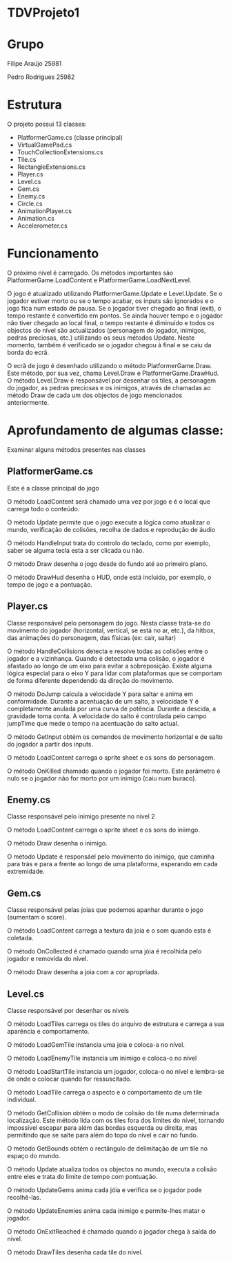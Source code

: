 # TDVProjeto1

# Grupo
Filipe Araújo 25981

Pedro Rodrigues 25982

# Estrutura
O projeto possui 13 classes:

* PlatformerGame.cs (classe principal)
* VirtualGamePad.cs
* TouchCollectionExtensions.cs
* Tile.cs
* RectangleExtensions.cs
* Player.cs
* Level.cs
* Gem.cs
* Enemy.cs
* Circle.cs
* AnimationPlayer.cs
* Animation.cs
* Accelerometer.cs

# Funcionamento

O próximo nível é carregado. Os métodos importantes são PlatformerGame.LoadContent e PlatformerGame.LoadNextLevel.

O jogo é atualizado utilizando PlatformerGame.Update e Level.Update. Se o jogador estiver morto ou se o tempo acabar, os inputs são ignorados e o jogo fica num estado de pausa. Se o jogador tiver chegado ao final (exit), o tempo restante é convertido em pontos. Se ainda houver tempo e o jogador não tiver chegado ao local final, o tempo restante é diminuído e todos os objectos do nível são actualizados (personagem do jogador, inimigos, pedras preciosas, etc.) utilizando os seus métodos Update. Neste momento, também é verificado se o jogador chegou à final e se caiu da borda do ecrã.

O ecrã de jogo é desenhado utilizando o método PlatformerGame.Draw. Este método, por sua vez, chama Level.Draw e PlatformerGame.DrawHud.
O método Level.Draw é responsável por desenhar os tiles, a personagem do jogador, as pedras preciosas e os inimigos, através de chamadas ao método Draw de cada um dos objectos de jogo mencionados anteriormente.

# Aprofundamento de algumas classe:

Examinar alguns métodos presentes nas classes

## PlatformerGame.cs

Este é a classe principal do jogo

O método LoadContent será chamado uma vez por jogo e é o local que carrega todo o conteúdo.

O método Update permite que o jogo execute a lógica como atualizar o mundo, verificação de colisões, recolha de dados e reprodução de áudio

O método HandleInput trata do controlo do teclado, como por exemplo, saber se alguma tecla esta a ser clicada ou não.

O método Draw desenha o jogo desde do fundo até ao primeiro plano.

O método DrawHud desenha o HUD, onde está incluido, por exemplo, o tempo de jogo e a pontuação.

## Player.cs

Classe responsável pelo personagem do jogo. Nesta classe trata-se do movimento do jogador (horizontal, vertical, se está no ar, etc.), da hitbox, das animações do personagem, das físicas (ex: cair, saltar)

O método HandleCollisions detecta e resolve todas as colisões entre o jogador e a vizinhança. Quando é detectada uma colisão, o jogador é afastado ao longo de um eixo para evitar a sobreposição. Existe alguma lógica especial para o eixo Y para lidar com plataformas que se comportam de forma diferente dependendo da direção do movimento.

O método DoJump calcula a velocidade Y para saltar e anima em conformidade.
Durante a acentuação de um salto, a velocidade Y é completamente anulada por uma curva de potência. Durante a descida, a gravidade toma conta. A velocidade do salto é controlada pelo campo jumpTime que mede o tempo na acentuação do salto actual.

O método GetInput obtém os comandos de movimento horizontal e de salto do jogador a partir dos inputs.

O método LoadContent carrega o sprite sheet e os sons do personagem.

O método OnKilled chamado quando o jogador foi morto. Este parâmetro é nulo se o jogador não for morto por um inimigo (caiu num buraco).

## Enemy.cs

Classe responsável pelo inimigo presente no nível 2

O método LoadContent carrega o sprite sheet e os sons do iniimgo.

O método Draw desenha o inimigo.

O método Update é responsáel pelo movimento do inimigo, que caminha para trás e para a frente ao longo de uma plataforma, esperando em cada extremidade.

## Gem.cs

Classe responsável pelas joias que podemos apanhar durante o jogo (aumentam o score).

O método LoadContent carrega a textura da joia e o som quando esta é coletada.

O método OnCollected é chamado quando uma jóia é recolhida pelo jogador e removida do nível.

O método Draw desenha a joia com a cor apropriada.

## Level.cs

Classe responsável por desenhar os niveis

O método LoadTiles carrega os tiles do arquivo de estrutura e carrega a sua aparência e comportamento.

O método LoadGemTile instancia uma joia e coloca-a no nível.

O método LoadEnemyTile instancia um inimigo e coloca-o no nível

O método LoadStartTile instancia um jogador, coloca-o no nível e lembra-se de onde o colocar quando for ressuscitado.

O método LoadTile carrega o aspecto e o comportamento de um tile individual.

O método GetCollision obtém o modo de colisão do tile numa determinada localização.
Este método lida com os tiles fora dos limites do nível, tornando impossível escapar para além das bordas esquerda ou direita, mas permitindo que se salte  para além do topo do nível e cair no fundo.

O método GetBounds obtém o rectângulo de delimitação de um tile no espaço do mundo.

O método Update atualiza todos os objectos no mundo, executa a colisão entre eles e trata do limite de tempo com pontuação.

O método UpdateGems anima cada jóia e verifica se o jogador pode recolhê-las.

O método UpdateEnemies anima cada inimigo e permite-lhes matar o jogador.

O método OnExitReached é chamado quando o jogador chega à saída do nível.

O método DrawTiles desenha cada tile do nível.

